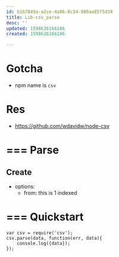 ```yaml
---
id: b1b7049a-a2ce-4a06-8c54-980aa85f5d38
title: Lib-csv_parse
desc: ''
updated: 1598636166186
created: 1598636166186

---
```

# Gotcha
- npm name is `csv`

# Res
- https://github.com/wdavidw/node-csv

# === Parse

## Create
- options:
    - from: this is 1 indexed

# === Quickstart


```
var csv = require('csv');
csv.parse(data, function(err, data){
    console.log({data});
});


```
